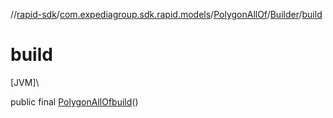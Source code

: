 //[rapid-sdk](../../../../index.md)/[com.expediagroup.sdk.rapid.models](../../index.md)/[PolygonAllOf](../index.md)/[Builder](index.md)/[build](build.md)

# build

[JVM]\

public final [PolygonAllOf](../index.md)[build](build.md)()

